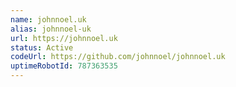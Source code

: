 ```yaml
---
name: johnnoel.uk
alias: johnnoel-uk
url: https://johnnoel.uk
status: Active
codeUrl: https://github.com/johnnoel/johnnoel.uk
uptimeRobotId: 787363535
---
```

